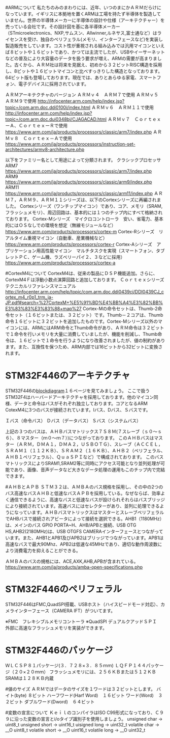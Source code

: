 #ARMについて
私たちのみのまわりには、近年、いつのまにかＡＲＭだらけになっています。イギリスに本拠地を置くARMは工場を持たず半導体を製造していません。世界の半導体メーカーに半導体の設計や仕様（アーキテクチャー）を売っている会社です。その設計図を基に各半導体メーカー（STmicroelectronics、NXP,サムスン、Allwinner,ルネサス,富士通など）はライセンスを受け、独自のペリフェラル(メモリ、インターフェースなど)を実装し製造販売をしています。コスト性が重視される組み込みでは汎用マイコンといえば８ビットや１６ビットであり、かつては主流でしたが、USBやイーサーネットなどの普及により大容量のデータを扱う要求が増え、ARMの需要が高まりました。古くから、ＡＲＭ社は将来を見据え、初めから３２ビットRISC構造を採用し、8ビットや１６ビットマイコンと比べすっきりした構造となっております。64ビット版も登場しております。現在では、ありとあらゆる家電、スマートフォン、電子デバイスに採用されています。

ＡＲＭアーキテクチャのバージョン
ＡＲＭｖ４　ＡＲＭ７で使用
ＡＲＭｖ５　ＡＲＭ９で使用
http://infocenter.arm.com/help/index.jsp?topic=/com.arm.doc.ddi0100i/index.html
ＡＲＭｖ６　ＡＲＭ１１で使用
http://infocenter.arm.com/help/index.jsp?topic=/com.arm.doc.dui0348bj/CJAGACAD.html
ＡＲＭｖ７　ＣｏｒｔｅｘーＡ、ＣｏｒｔｅｘーＲで使用
https://www.arm.com/ja/products/processors/classic/arm7/index.php
ＡＲＭｖ８　Ｃｏｒｔｅｘ－Ａで使用
https://www.arm.com/ja/products/processors/instruction-set-architectures/armv8-architecture.php

以下をファミリー名として用途によって分類されます。
クラシックプロセッサ
ARM7
https://www.arm.com/ja/products/processors/classic/arm7/index.php
ARM9
https://www.arm.com/ja/products/processors/classic/arm9/index.php
ARM11
https://www.arm.com/ja/products/processors/classic/arm11/index.php
ＡＲＭ７，ＡＲＭ９、ＡＲＭ１１シリーズは、以下のCortexシリーズに再編されました。
Cortexシリーズ（ワンチップマイコン）であり、コア、メモリ（SRAM,フラッシュメモリ）、周辺回路は、基本的には１つのチップ内にすべて格納されております。
Cortex-Mシリーズ　マイクロコントローラ　安い、省電力、基本的にはＯＳなしでの環境を想定（無線モジュールなど）
https://www.arm.com/products/processors/cortex-m
Cortex-Rシリーズ　リアルタイム重視マイコン（自動車、産業機械など）
https://www.arm.com/products/processors/cortex-r
Cortex-Aシリーズ　アプリケーション用高性能マイコン　マルチタスクを実現（スマートフォン、タブレットＰＣ、ゲーム機、ラズベリーパイ２、３などに採用）
https://www.arm.com/products/processors/cortex-a

#CortexM4について
CortexM4は、従来の製品にＤＳＰ機能追加。さらに、CortexM4Ｆは浮動小数点演算回路と追加しております。
Ｃｏｒｔｅｘシリーズ　テクニカルリファレンスマニュアル
http://infocenter.arm.com/help/topic/com.arm.doc.ddi0439cj/DDI0439CJ_cortex_m4_r0p1_trm_ja-JP.pdf#search=%27CortexM+%E5%91%BD%E4%BB%A4%E3%82%BB%E3%83%83%E3%83%88+map%27
Cortex-Mの命令セットは、Thumb-2命令セット（１６ビットまたは、３２ビット）です。Thumb－２コアは、Thumb命令１６ビットに３２ビットを追加したものです。Cortex-Mシリーズ以外のマイコンには、ARMにはARM命令とThumb命令があり、ＡＲＭ命令は３２ビットで１命令を行いメモリを大量に消費していましたが、機能を削減し、Thumb命令は、１６ビットで１命令を行うようになり改善されましたが、値の制約があります。また、互換性を保つため、ARM内部では16ビットから32ビットに変換されます。

# STM32F446のアーキテクチャ
STM32F446の[blockdiagram](http://www.st.com/content/ccc/resource/technical/document/datasheet/65/cb/75/50/53/d6/48/24/DM00141306.pdf/files/DM00141306.pdf/jcr:content/translations/en.DM00141306.pdf)１６ページを見てみましょう。
ここで扱うSTM32F4はハーバードアーキテクチャを採用しております。他のマイコン同様、データと命令はバスがそれぞれ独立しております。コアとなるARM CotexM4に3つのバスが接続されています。Iバス、Dバス、Ｓバスです。

Ｉバス（命令バス）
Ｄバス（データバス）
Ｓバス（システムバス）

上記の３つのバスは、ＡＨＢバスマトリックス７Ｓ８Ｍ(７スレーブ（ｓ０～ｓ６）、８マスター（ｍ０～ｍ７）)につながっております。
このＡＨＢバスはマスター（ＡＲＭ，ＤＭＡ１，ＤＭＡ２，ＵＳＢＯＴＧ）、スレーブ（ＡＣＣＥＬ，ＳＲＡＭ１（１１２ＫＢ）、ＳＲＡＭ２（１６ＫＢ）、ＡＨＢ２（ペリフェラル、ＡＨＢ１ペリフェラル）、ＱｕａＳＰＩなど）で構成されております。
このバスマトリックスによりSRAM1,SRAM2等に同時にアクセス可能となり並列処理が可能であり、画像、音声データなど大きなデータ処理の運用もこのチップ内で完結できます。

#ＡＨＢとＡＰＢ
ＳＴＭ３２は、ＡＭＢＡのバス規格を採用し、その中の2つのバス高速なバスＡＨＢと低速なバスＡＰＢを採用している。なぜならば、効率よく通信できるように、高速なバスと低速なバスが設けられそれらはバスブリッジにより接続されています。高速バスにはセレクターがあり、並列に処理できるようになっています。ＡＨＢバスマトリックスはマスターとスレーブペリフェラルでAHBバスで接続されアビータによって接続を選択できる。AHB1（1180MHz）は、メインのバス GPIO PORTA~H、AHB/APBと接続、USB OTG HS,AHB2(2180MHz)は、USB OTGFS CAMERAインターフェースとつながっています。また、AHB1とAPB1及びAPB2はブリッジでつながっています。APB1は高速なバスで最大90Mhz、APB2は低速な45MHzであり、適切な動作周波数により消費電力を抑えることができる。

ＡＭＢＡのバスの規格には、ACE,AXK,AHB,APBが含まれている。
https://www.arm.com/ja/products/amba-open-specifications.php

# STM32F446のペリフェラル
STM32F446はFMC,QuadSPI搭載、USBホスト（ハイスピードモード対応）、カメラインターフェース（CAMERA IFT）がついてます。

※FMC　フレキシブルメモリコントーラ
※QuadSPI デュアルクアッドＳＰＩ　外部に高速なフラッシュメモリを実装ができます。

# STM32F446のパッケージ
ＷＬＣＳＰ８１パッケージ(３．７２８×３．８５ｍｍ)
ＬＱＦＰ１４４パッケージ（２０×２０ｍｍ）
フラッシュメモリには、２５６ＫＢまたは５１２ＫＢ
SRAMは１２８ＫＢ内蔵

#値のサイズ
ＡＲＭではデータのサイズを１ワードは３２ビットとします。
バイト(byte) ８ビット
ハーフワード(Harf Word)　１６ビット
ワード(Word)　３２ビット
ダブルワード(Dword)　６４ビット

#変数の宣言について
ＫｅｉｌのコンパイラはISO C99形式になっており、Ｃ９９に沿った変数の宣言とi/oタイプ識別子を使用しましょう。
unsigned char -> uint8_t
unsigned short -> uint16_t
uisigned long -> uint32_t
volatile char -> __O uint8_t
volatile short -> __O uint16_t
volatile long -> __O uint32_t
